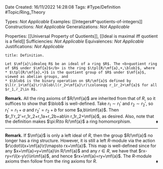 <div class="topSpace"></div>

Date Created: 16/11/2022 14:28:08
Tags: #Type/Definition #Topic/Ring_Theory

Types: <i>Not Applicable</i>
Examples: [[Integers#^quotients-of-integers]]
Constructions: <i>Not Applicable</i>
Generalizations: <i>Not Applicable</i>

Properties: [[Universal Property of Quotients]], [[Ideal is maximal iff quotient is a field]]
Sufficiencies: <i>Not Applicable</i>
Equivalences: <i>Not Applicable</i>
Justifications: <i>Not Applicable</i>

``` ad-Definition
title: Definition.

Let $\mf{a}\idealeq R$ be an ideal of a ring $R$. The <b>quotient ring of $R$ under $\mf{a}$</b> is the ring $\tpl{R/\mf{a},+,\blob}$, where
* $\tpl{R/\mf{a},+}$ is the quotient group of $R$ under $\mf{a}$, viewed as abelian groups, and
* $\blob$ is the binary operation on $R/\mf{a}$ defined by $\l(r_1+\mf{a}\r)\blob\l(r_2+\mf{a}\r)\coloneqq r_1r_2+\mf{a}$ for all $r_1,r_2\in R$.

```

<b>Remark.</b> All the ring axioms of $R/\mf{a}$ are inherited from that of $R$, so it suffices to show that $\blob$ is well-defined. Take $r_1\sim r_1'$ and $r_2\sim r_2'$, so $r_1'=r_1+a$ and $r_2'=r_2+b$ for some $a,b\in\mf{a}$. Then $r_1'r_2'=r_1r_2+r_1a+r_2b+ab\in r_1r_2+\mf{a}$, as desired. Also, note that the definition makes $\pi:R\to R/\mf{a}$ a ring homomorphism.<span style="float:right;">$\blacklozenge$</span>

---

<b>Remark.</b> If $\mf{a}$ is only a left ideal of $R$, then the group $R/\mf{a}$ no longer has a ring structure. However, it is still a left $R$-module via the action $r\cdot\l(x+\mf{a}\r)\mapsto rx+\mf{a}$. This map is well-defined since for any $x+\mf{a}=y+\mf{a}\in R/\mf{a}$ and any $r\in R$, we have that $rx-ry=r\l(x-y\r)\in\mf{a}$, and hence $rx+\mf{a}=ry+\mf{a}$. The $R$-module axioms then follow from the ring axioms for $R$.<span style="float:right;">$\blacklozenge$</span>
